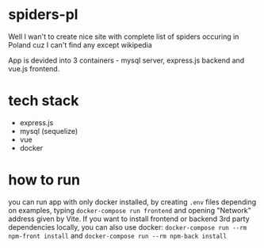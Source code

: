 # spiders-pl

Well I wan't to create nice site with complete list of spiders occuring in Poland cuz I can't find any except wikipedia

App is devided into 3 containers - mysql server, express.js backend and vue.js frontend.

# tech stack

- express.js
- mysql (sequelize)
- vue
- docker

# how to run

you can run app with only docker installed, by creating `.env` files depending on examples, typing `docker-compose run frontend` and opening "Network" address given by Vite. If you want to install frontend or backend 3rd party dependencies locally, you can also use docker: `docker-compose run --rm npm-front install` and `docker-compose run --rm npm-back install`

